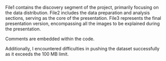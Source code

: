 File1 contains the discovery segment of the project, primarily focusing on the data distribution.
File2 includes the data preparation and analysis sections, serving as the core of the presentation.
File3 represents the final presentation version, encompassing all the images to be explained during the presentation. 

Comments are embedded within the code.

Additionally, I encountered difficulties in pushing the dataset successfully as it exceeds the 100 MB limit.
